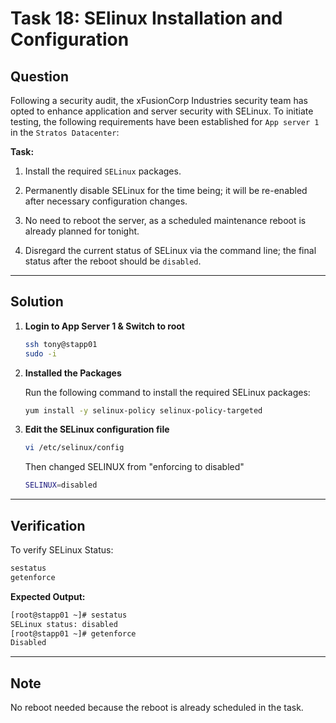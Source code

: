 # Task 18: SElinux Installation and Configuration

## Question

Following a security audit, the xFusionCorp Industries security team has opted to enhance application and server security with SELinux. To initiate testing, the following requirements have been established for `App server 1` in the `Stratos Datacenter`:

**Task:**  
1. Install the required `SELinux` packages.

2. Permanently disable SELinux for the time being; it will be re-enabled after necessary configuration changes.

3. No need to reboot the server, as a scheduled maintenance reboot is already planned for tonight.

4. Disregard the current status of SELinux via the command line; the final status after the reboot should be `disabled`.

---

## Solution

1. **Login to App Server 1 & Switch to root**

   ```bash
   ssh tony@stapp01
   sudo -i
   ```

2. **Installed the Packages**

   Run the following command to install the required SELinux packages:

   ```bash
   yum install -y selinux-policy selinux-policy-targeted
   ```

3. **Edit the SELinux configuration file**

   ```bash
   vi /etc/selinux/config
   ```
   
   Then changed SELINUX from "enforcing to disabled"

   ```bash
   SELINUX=disabled
   ```

---

## Verification

To verify SELinux Status:

```bash
sestatus
getenforce
```

**Expected Output:**

```bash
[root@stapp01 ~]# sestatus
SELinux status: disabled
[root@stapp01 ~]# getenforce
Disabled
```

---

## Note

No reboot needed because the reboot is already scheduled in the task.